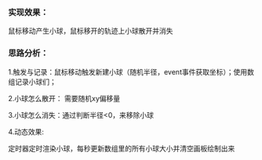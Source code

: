 ### 实现效果：

鼠标移动产生小球，鼠标移开的轨迹上小球散开并消失

### 思路分析：

1.触发与记录：鼠标移动触发新建小球（随机半径，event事件获取坐标）；使用数组记录小球们；

2.小球怎么散开： 需要随机xy偏移量

3.小球怎么消失：通过判断半径<0，来移除小球

4.动态效果:

定时器定时渲染小球，每秒更新数组里的所有小球大小并清空画板绘制出来



